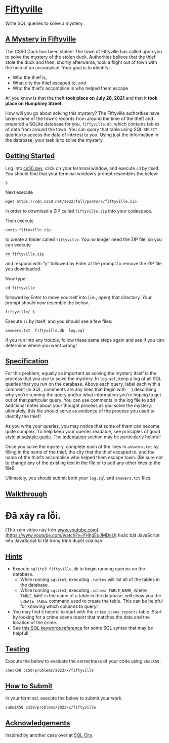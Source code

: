 # [Fiftyville](#fiftyville)

Write SQL queries to solve a mystery.

## [A Mystery in Fiftyville](#a-mystery-in-fiftyville)

The CS50 Duck has been stolen! The town of Fiftyville has called upon
you to solve the mystery of the stolen duck. Authorities believe that
the thief stole the duck and then, shortly afterwards, took a flight out
of town with the help of an accomplice. Your goal is to identify:

- Who the thief is,
- What city the thief escaped to, and
- Who the thief’s accomplice is who helped them escape

All you know is that the theft **took place on July 28, 2021** and that
it **took place on Humphrey Street**.

How will you go about solving this mystery? The Fiftyville authorities
have taken some of the town’s records from around the time of the theft
and prepared a SQLite database for you, `fiftyville.db`, which contains
tables of data from around the town. You can query that table using SQL
`SELECT` queries to access the data of interest to you. Using just the
information in the database, your task is to solve the mystery.

## [Getting Started](#getting-started)

Log into [cs50.dev](https://cs50.dev/), click on your terminal window,
and execute `cd` by itself. You should find that your terminal window’s
prompt resembles the below:

``` highlight
$
```

Next execute

``` highlight
wget https://cdn.cs50.net/2022/fall/psets/7/fiftyville.zip
```

in order to download a ZIP called `fiftyville.zip` into your codespace.

Then execute

``` highlight
unzip fiftyville.zip
```

to create a folder called `fiftyville`. You no longer need the ZIP file,
so you can execute

``` highlight
rm fiftyville.zip
```

and respond with “y” followed by Enter at the prompt to remove the ZIP
file you downloaded.

Now type

``` highlight
cd fiftyville
```

followed by Enter to move yourself into (i.e., open) that directory.
Your prompt should now resemble the below.

``` highlight
fiftyville/ $
```

Execute `ls` by itself, and you should see a few files:

``` highlight
answers.txt  fiftyville.db  log.sql
```

If you run into any trouble, follow these same steps again and see if
you can determine where you went wrong!

## [Specification](#specification)

For this problem, equally as important as solving the mystery itself is
the process that you use to solve the mystery. In `log.sql`, keep a log
of all SQL queries that you run on the database. Above each query, label
each with a comment (in SQL, comments are any lines that begin with
`--`) describing why you’re running the query and/or what information
you’re hoping to get out of that particular query. You can use comments
in the log file to add additional notes about your thought process as
you solve the mystery: ultimately, this file should serve as evidence of
the process you used to identify the thief!

As you write your queries, you may notice that some of them can become
quite complex. To help keep your queries readable, see principles of
good style at [sqlstyle.guide](https://www.sqlstyle.guide). The
[indentation](https://www.sqlstyle.guide/#indentation) section may be
particularly helpful!

Once you solve the mystery, complete each of the lines in `answers.txt`
by filling in the name of the thief, the city that the thief escaped to,
and the name of the thief’s accomplice who helped them escape town. (Be
sure not to change any of the existing text in the file or to add any
other lines to the file!)

Ultimately, you should submit both your `log.sql` and `answers.txt`
files.

## [Walkthrough](#walkthrough)

# Đã xảy ra lỗi.

[Thử xem video này trên
www.youtube.com](https://www.youtube.com/watch?v=YHhgEoJMDnU) hoặc bật
JavaScript nếu JavaScript bị tắt trong trình duyệt của bạn.

## [Hints](#hints)

- Execute `sqlite3 fiftyville.db` to begin running queries on the
  database.
  - While running `sqlite3`, executing `.tables` will list all of the
    tables in the database.
  - While running `sqlite3`, executing `.schema TABLE_NAME`, where
    `TABLE_NAME` is the name of a table in the database, will show you
    the `CREATE TABLE` command used to create the table. This can be
    helpful for knowing which columns to query!
- You may find it helpful to start with the `crime_scene_reports` table.
  Start by looking for a crime scene report that matches the date and
  the location of the crime.
- See [this SQL keywords
  reference](https://www.w3schools.com/sql/sql_ref_keywords.asp) for
  some SQL syntax that may be helpful!

## [Testing](#testing)

Execute the below to evaluate the correctness of your code using
`check50`.

``` highlight
check50 cs50/problems/2023/x/fiftyville
```

## [How to Submit](#how-to-submit)

In your terminal, execute the below to submit your work.

``` highlight
submit50 cs50/problems/2023/x/fiftyville
```

## [Acknowledgements](#acknowledgements)

Inspired by another case over at [SQL
City](https://mystery.knightlab.com/).
